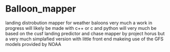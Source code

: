 # Balloon_mapper
landing distrobution mapper for weather baloons
very much a work in progress will likely be made with c++ or c and python
will very much be based on the cusf landing predictor and chase mapper by project horus but a very much simplafied version with little front end makeing use of the GFS models provided by NOAA